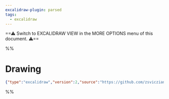 ```yaml
---
excalidraw-plugin: parsed
tags:
  - excalidraw
---
```

==⚠  Switch to EXCALIDRAW VIEW in the MORE OPTIONS menu of this document. ⚠==


%%
# Drawing
```json
{"type":"excalidraw","version":2,"source":"https://github.com/zsviczian/obsidian-excalidraw-plugin/releases/tag/1.8.26","elements":[],"appState":{"gridSize":null,"viewBackgroundColor":"#ffffff"}}
```
%%
